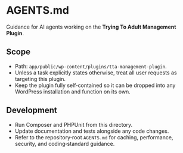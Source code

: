 # AGENTS.md

Guidance for AI agents working on the **Trying To Adult Management Plugin**.

## Scope
- Path: `app/public/wp-content/plugins/tta-management-plugin`.
- Unless a task explicitly states otherwise, treat all user requests as targeting this plugin.
- Keep the plugin fully self‑contained so it can be dropped into any WordPress installation and function on its own.

## Development
- Run Composer and PHPUnit from this directory.
- Update documentation and tests alongside any code changes.
- Refer to the repository‑root `AGENTS.md` for caching, performance, security, and coding‑standard guidance.

